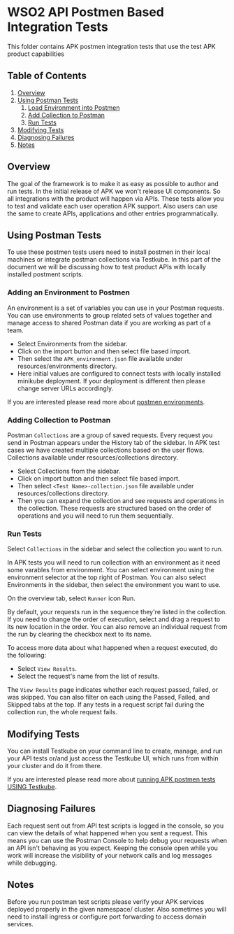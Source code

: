 # WSO2 API Postmen Based Integration Tests

This folder contains APK postmen integration tests that use the test APK product capabilities

## Table of Contents

1. [Overview](#overview)
1. [Using Postman Tests](#using-postmen-tests)
    1. [Load Environment into Postmen](#adding-an-environment-to-postman)
    1. [Add Collection to Postman](#add-collection-to-postman)
    1. [Run Tests](#run-tests)
1. [Modifying Tests](#modifying-tests)
1. [Diagnosing Failures](#diagnosing-failures)
1. [Notes](#notes)

## Overview

The goal of the framework is to make it as easy as possible to author and run tests. In the initial release of APK we won't release UI components. So all integrations with the product will happen via APIs. These tests allow you to test and validate each user operation APK support. Also users can use the same to create APIs, applications and other entries programmatically.


## Using Postman Tests

To use these postmen tests users need to install postmen in their local machines or integrate postman collections via Testkube. In this part of the document we will be discussing how to test product APIs with locally installed postment scripts.

### Adding an Environment to Postmen

An environment is a set of variables you can use in your Postman requests. You can use environments to group related sets of values together and manage access to shared Postman data if you are working as part of a team.

* Select Environments from the sidebar.
* Click on the import button and then select file based import.
* Then select the `APK_environment.json` file available under resources/environments directory.
* Here initial values are configured to connect tests with locally installed minikube deployment. If your deployment is different then please change server URLs accordingly.


If you are interested please read more about 
[postmen environments](https://learning.postman.com/docs/sending-requests/managing-environments/).


### Adding Collection to Postman

Postman `Collections` are a group of saved requests. Every request you send in Postman appears under the History tab of the sidebar. In APK test cases we have created multiple collections based on the user flows. Collections available under resources/collections directory.


* Select Collections from the sidebar.
* Click on import button and then select file based import. 
* Then select `<Test Name>-collection.json` file available under resources/collections directory.
* Then you can expand the collection and see requests and operations in the collection. These requests are structured based on the order of operations and you will need to run them sequentially.


### Run Tests
Select `Collections` in the sidebar and select the collection you want to run.

In APK tests you will need to run collection  with an environment as it need some varables from environment. You can select environment using the environment selector at the top right of Postman. You can also select Environments in the sidebar, then select the environment you want to use.

On the overview tab, select `Runner` icon Run.

By default, your requests run in the sequence they're listed in the collection. If you need to change the order of execution, select and drag a request to its new location in the order. You can also remove an individual request from the run by clearing the checkbox next to its name.

To access more data about what happened when a request executed, do the following:
* Select `View Results`.
* Select the request's name from the list of results.

The `View Results` page indicates whether each request passed, failed, or was skipped. You can also filter on each using the Passed, Failed, and Skipped tabs at the top. If any tests in a request script fail during the collection run, the whole request fails.


## Modifying Tests
You can install Testkube on your command line to create, manage, and run your API tests or/and just access the Testkube UI, which runs from within your cluster and do it from there.


If you are interested please read more about 
[running APK postmen tests USING Testkube](https://testkube.io/blog/api-testing-in-kubernetes-with-postman).



## Diagnosing Failures
Each request sent out from API test scripts is logged in the console, so you can view the details of what happened when you sent a request. This means you can use the Postman Console to help debug your requests when an API isn't behaving as you expect. Keeping the console open while you work will increase the visibility of your network calls and log messages while debugging.


## Notes
Before you run postman test scripts please verify your APK services deployed properly in the given namespace/ cluster. Also sometimes you will need to install ingress or configure port forwarding to access domain services.